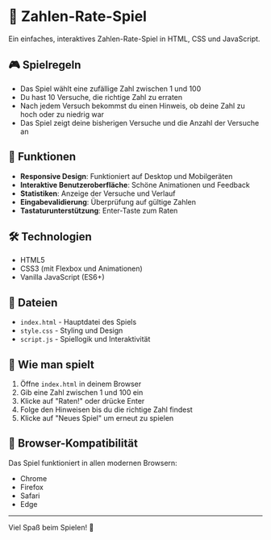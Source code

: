 # 🎯 Zahlen-Rate-Spiel

Ein einfaches, interaktives Zahlen-Rate-Spiel in HTML, CSS und JavaScript.

## 🎮 Spielregeln

- Das Spiel wählt eine zufällige Zahl zwischen 1 und 100
- Du hast 10 Versuche, die richtige Zahl zu erraten
- Nach jedem Versuch bekommst du einen Hinweis, ob deine Zahl zu hoch oder zu niedrig war
- Das Spiel zeigt deine bisherigen Versuche und die Anzahl der Versuche an

## 🚀 Funktionen

- **Responsive Design**: Funktioniert auf Desktop und Mobilgeräten
- **Interaktive Benutzeroberfläche**: Schöne Animationen und Feedback
- **Statistiken**: Anzeige der Versuche und Verlauf
- **Eingabevalidierung**: Überprüfung auf gültige Zahlen
- **Tastaturunterstützung**: Enter-Taste zum Raten

## 🛠️ Technologien

- HTML5
- CSS3 (mit Flexbox und Animationen)
- Vanilla JavaScript (ES6+)

## 📁 Dateien

- `index.html` - Hauptdatei des Spiels
- `style.css` - Styling und Design
- `script.js` - Spiellogik und Interaktivität

## 🎯 Wie man spielt

1. Öffne `index.html` in deinem Browser
2. Gib eine Zahl zwischen 1 und 100 ein
3. Klicke auf "Raten!" oder drücke Enter
4. Folge den Hinweisen bis du die richtige Zahl findest
5. Klicke auf "Neues Spiel" um erneut zu spielen

## 📱 Browser-Kompatibilität

Das Spiel funktioniert in allen modernen Browsern:
- Chrome
- Firefox
- Safari
- Edge

---

Viel Spaß beim Spielen! 🎉